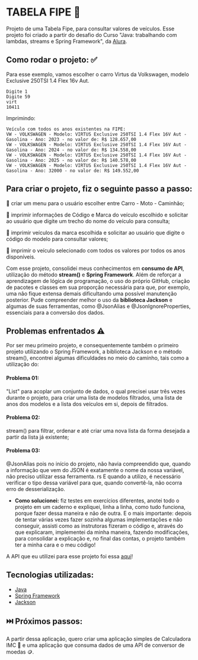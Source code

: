 # TABELA FIPE 🚗

Projeto de uma Tabela Fipe, para consultar valores de veículos. Esse projeto foi criado a partir do desafio do Curso "Java: trabalhando com lambdas, streams e Spring Framework", da [Alura](https://www.alura.com.br/).

## **Como rodar o projeto: ✅**
Para esse exemplo, vamos escolher o carro Virtus da Volkswagen, modelo Exclusive 250TSI 1.4 Flex 16v Aut.
```
Digite 1
Digite 59
virt
10411
```
Imprimindo:
```
Veículo com todos os anos existentes na FIPE: 
VW - VOLKSWAGEN - Modelo: VIRTUS Exclusive 250TSI 1.4 Flex 16V Aut - Gasolina - Ano: 2023 - no valor de: R$ 128.657,00
VW - VOLKSWAGEN - Modelo: VIRTUS Exclusive 250TSI 1.4 Flex 16V Aut - Gasolina - Ano: 2024 - no valor de: R$ 134.558,00
VW - VOLKSWAGEN - Modelo: VIRTUS Exclusive 250TSI 1.4 Flex 16V Aut - Gasolina - Ano: 2025 - no valor de: R$ 140.578,00
VW - VOLKSWAGEN - Modelo: VIRTUS Exclusive 250TSI 1.4 Flex 16V Aut - Gasolina - Ano: 32000 - no valor de: R$ 149.552,00
```

## **Para criar o projeto, fiz o seguinte passo a passo:**
📌 criar um menu para o usuário escolher entre Carro - Moto - Caminhão;

📌 imprimir informações de Código e Marca do veículo escolhido e solicitar ao usuário que digite um trecho do nome do veículo para consulta;

📌 imprimir veículos da marca escolhida e solicitar ao usuário que digite o código do modelo para consultar valores;

📌 imprimir o veículo selecionado com todos os valores por todos os anos disponíveis.

Com esse projeto, consolidei meus conhecimentos em **consumo de API**, utilização do método **stream()** e **Spring Framework**. Além de reforçar a aprendizagem de lógica de programação, o uso do próprio GitHub, criação de pacotes e classes em sua proporção necessária para que, por exemplo, uma não fique extensa demais dificultando uma possível manutenção posterior. Pude compreender melhor o uso da **biblioteca Jackson** e algumas de suas ferramentas, como @JsonAlias e @JsonIgnoreProperties, essenciais para a conversão dos dados.

## **Problemas enfrentados** ⚠️

Por ser meu primeiro projeto, e consequentemente também o primeiro projeto utilizando o Spring Framework, a biblioteca Jackson e o método stream(), encontrei algumas dificuldades no meio do caminho, tais como a utilização do:
#### Problema 01:
"List" para acoplar um conjunto de dados, o qual precisei usar três vezes durante o projeto, para criar uma lista de modelos filtrados, uma lista de anos dos modelos e a lista dos veículos em si, depois de filtrados.
#### Problema 02:
stream() para filtrar, ordenar e até criar uma nova lista da forma desejada a partir da lista já existente;
#### Problema 03:
@JsonAlias pois no início do projeto, não havia compreendido que, quando a informação que vem do JSON é exatamente o nome da nossa variável, não preciso utilizar essa ferramenta. rs E quando a utilizo, é necessário verificar o tipo dessa variável para que, quando convertê-la, não ocorra erro de desserialização.

* **Como solucionei:** fiz testes em exercícios diferentes, anotei todo o projeto em um caderno e expliquei, linha a linha, como tudo funciona, porque fazer dessa maneira e não de outra. E o mais importante: depois de tentar várias vezes fazer sozinha algumas implementações e não conseguir, assisti como as instrutoras fizeram o código e, através do que explicaram, implementei da minha maneira, fazendo modificações, para consolidar a explicação e, no final das contas, o projeto também ter a minha cara e o meu código!

A API que eu utilizei para esse projeto foi essa [aqui](https://deividfortuna.github.io/fipe/)!


## **Tecnologias utilizadas:** 
* [Java](https://www.java.com/pt-BR/)
* [Spring Framework](https://spring.io/projects/spring-framework)
* [Jackson](https://mvnrepository.com/artifact/com.fasterxml.jackson.core/jackson-databind)

## ⏭️ Próximos passos:
A partir dessa aplicação, quero criar uma aplicação simples de Calculadora IMC 🧮 e uma aplicação que consuma dados de uma API de conversor de moedas 🪙.
